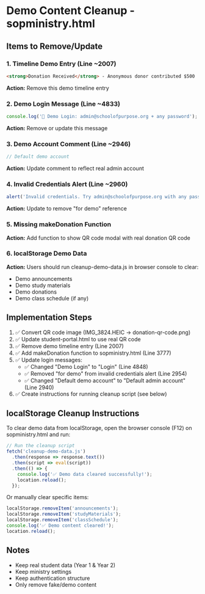 # Demo Content Cleanup - sopministry.html

## Items to Remove/Update

### 1. Timeline Demo Entry (Line ~2007)
```html
<strong>Donation Received</strong> - Anonymous donor contributed $500
```
**Action:** Remove this demo timeline entry

### 2. Demo Login Message (Line ~4833)
```javascript
console.log('📝 Demo Login: admin@schoolofpurpose.org + any password');
```
**Action:** Remove or update this message

### 3. Demo Account Comment (Line ~2946)
```javascript
// Default demo account
```
**Action:** Update comment to reflect real admin account

### 4. Invalid Credentials Alert (Line ~2960)
```javascript
alert('Invalid credentials. Try admin@schoolofpurpose.org with any password for demo.');
```
**Action:** Update to remove "for demo" reference

### 5. Missing makeDonation Function
**Action:** Add function to show QR code modal with real donation QR code

### 6. localStorage Demo Data
**Action:** Users should run cleanup-demo-data.js in browser console to clear:
- Demo announcements
- Demo study materials
- Demo donations
- Demo class schedule (if any)

## Implementation Steps

1. ✅ Convert QR code image (IMG_3824.HEIC → donation-qr-code.png)
2. ✅ Update student-portal.html to use real QR code
3. ✅ Remove demo timeline entry (Line 2007)
4. ✅ Add makeDonation function to sopministry.html (Line 3777)
5. ✅ Update login messages:
   - ✅ Changed "Demo Login" to "Login" (Line 4848)
   - ✅ Removed "for demo" from invalid credentials alert (Line 2954)
   - ✅ Changed "Default demo account" to "Default admin account" (Line 2940)
6. ✅ Create instructions for running cleanup script (see below)

## localStorage Cleanup Instructions

To clear demo data from localStorage, open the browser console (F12) on sopministry.html and run:

```javascript
// Run the cleanup script
fetch('cleanup-demo-data.js')
  .then(response => response.text())
  .then(script => eval(script))
  .then(() => {
    console.log('✅ Demo data cleared successfully!');
    location.reload();
  });
```

Or manually clear specific items:
```javascript
localStorage.removeItem('announcements');
localStorage.removeItem('studyMaterials');
localStorage.removeItem('classSchedule');
console.log('✅ Demo content cleared!');
location.reload();
```

## Notes
- Keep real student data (Year 1 & Year 2)
- Keep ministry settings
- Keep authentication structure
- Only remove fake/demo content
